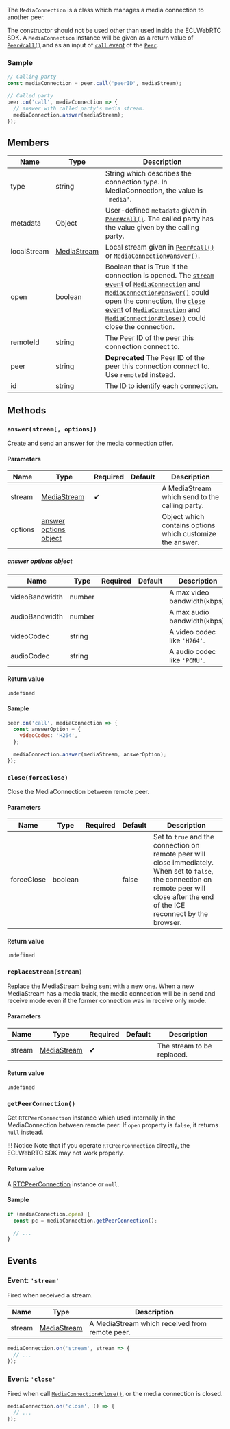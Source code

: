 The `MediaConnection` is a class which manages a media connection to another peer.

The constructor should not be used other than used inside the ECLWebRTC SDK.
A `MediaConnection` instance will be given as a return value of [`Peer#call()`](../peer/#callpeerid-stream-options)
and as an input of [`call` event](../peer/#event-call) of the [`Peer`](../peer/).

### Sample

```js
// Calling party
const mediaConnection = peer.call('peerID', mediaStream);

// Called party
peer.on('call', mediaConnection => {
  // answer with called party's media stream.
  mediaConnection.answer(mediaStream);
});
```

## Members

| Name        | Type          | Description                                                                                                                                                                                                                                                                                                                          |
|-------------|---------------|--------------------------------------------------------------------------------------------------------------------------------------------------------------------------------------------------------------------------------------------------------------------------------------------------------------------------------------|
| type        | string        | String which describes the connection type. In MediaConnection, the value is `'media'`.                                                                                                                                                                                                                                              |
| metadata    | Object        | User-defined `metadata` given in [`Peer#call()`](../peer/#callpeerid-stream-options). The called party has the value given by the calling party.                                                                                                                                                                                     |
| localStream | [MediaStream] | Local stream given in [`Peer#call()`](../peer/#callpeerid-stream-options) or [`MediaConnection#answer()`](#answerstream-options).
| open        | boolean       | Boolean that is True if the connection is opened. The [`stream` event](#event-stream) of [`MediaConnection`](./) and [`MediaConnection#answer()`](#answerstream-options) could open the connection, the [`close` event](#event-close) of [`MediaConnection`](./) and [`MediaConnection#close()`](#close) could close the connection. |
| remoteId    | string        | The Peer ID of the peer this connection connect to.                                                                                                                                                                                                                                                                                  |
| peer        | string        | **Deprecated** The Peer ID of the peer this connection connect to. Use `remoteId` instead.                                                                                                                                                                                                                                           |
| id          | string        | The ID to identify each connection.                                                                                                                                                                                                                                                                                                  |

## Methods

### `answer(stream[, options])`

Create and send an answer for the media connection offer.

#### Parameters

| Name    | Type                                            | Required | Default | Description                                               |
|---------|-------------------------------------------------|----------|---------|-----------------------------------------------------------|
| stream  | [MediaStream]                                   | ✔        |         | A MediaStream which send to the calling party.             |
| options | [answer options object](#answer-options-object) |          |         | Object which contains options which customize the answer. |

##### answer options object

| Name                | Type    | Required | Default | Description                                                                                                   |
|---------------------|---------|----------|---------|---------------------------------------------------------------------------------------------------------------|
| videoBandwidth      | number  |          |         | A max video bandwidth(kbps).                                                                     |
| audioBandwidth      | number  |          |         | A max audio bandwidth(kbps).                                                                     |
| videoCodec          | string  |          |         | A video codec like `'H264'`.                                                                     |
| audioCodec          | string  |          |         | A audio codec like `'PCMU'`.                                                                     |

#### Return value

`undefined`

#### Sample

```js
peer.on('call', mediaConnection => {
  const answerOption = {
    videoCodec: 'H264',
  };

  mediaConnection.answer(mediaStream, answerOption);
});
```

### `close(forceClose)`

Close the MediaConnection between remote peer.

#### Parameters

| Name       | Type    | Required | Default | Description                                                                                                                                                                               |
|------------|---------|----------|---------|-------------------------------------------------------------------------------------------------------------------------------------------------------------------------------------------|
| forceClose | boolean |          | false   | Set to `true` and the connection on remote peer will close immediately. When set to `false`, the connection on remote peer will close after the end of the ICE reconnect by the browser. |

#### Return value

`undefined`

### `replaceStream(stream)`

Replace the MediaStream being sent with a new one.
When a new MediaStream has a media track, the media connection will be in send
and receive mode even if the former connection was in receive only mode.

#### Parameters

| Name   | Type          | Required | Default | Description                   |
|--------|---------------|----------|---------|-------------------------------|
| stream | [MediaStream] | ✔        |         | The stream to be replaced. |

#### Return value

`undefined`

### `getPeerConnection()`

Get `RTCPeerConnection` instance which used internally in the MediaConnection between remote peer.
If `open` property is `false`, it returns `null` instead.

!!! Notice
  Note that if you operate `RTCPeerConnection` directly, the ECLWebRTC SDK may not work properly.

#### Return value

A [RTCPeerConnection] instance or `null`.

#### Sample

```js
if (mediaConnection.open) {
  const pc = mediaConnection.getPeerConnection();

  // ...
}
```

## Events

### Event: `'stream'`

Fired when received a stream.

| Name   | Type          | Description                                   |
|--------|---------------|-----------------------------------------------|
| stream | [MediaStream] | A MediaStream which received from remote peer. |

```js
mediaConnection.on('stream', stream => {
  // ...
});
```

### Event: `'close'`

Fired when call [`MediaConnection#close()`](#close), or the media connection is closed.

```js
mediaConnection.on('close', () => {
  // ...
});
```

[MediaStream]: https://w3c.github.io/mediacapture-main/#mediastream
[RTCPeerConnection]: https://w3c.github.io/webrtc-pc/#rtcpeerconnection-interface
